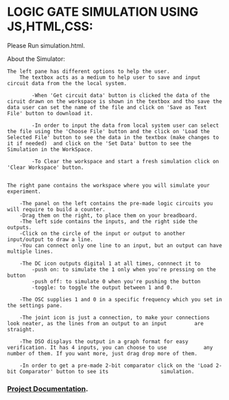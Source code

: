# LOGIC GATE SIMULATION USING JS,HTML,CSS:

Please Run simulation.html.

About the Simulator:

    The left pane has different options to help the user.
    	The textbox acts as a medium to help user to save and input circuit data from the the local system.

    		-When 'Get circuit data' button is clicked the data of the ciruit drawn on the workspace is shown in the textbox and tho save the data user can set the name of the file and click on 'Save as Text File' button to download it.

    		-In order to input the data from local system user can select the file using the 'Choose File' button and the click on 'Load the Selected File' button to see the data in the textbox (make changes to it if needed)  and click on the 'Set Data' button to see the Simulation in the WorkSpace.

    		-To Clear the workspace and start a fresh simulation click on 'Clear Workspace' button. 
        

    The right pane contains the workspace where you will simulate your experiment.

        -The panel on the left contains the pre-made logic circuits you will require to build a counter.
        -Drag them on the right, to place them on your breadboard.
        -The left side contains the inputs, and the right side the outputs.
        -Click on the circle of the input or output to another input/output to draw a line.
        -You can connect only one line to an input, but an output can have multiple lines.

        -The DC icon outputs digital 1 at all times, connnect it to 
            -push on: to simulate the 1 only when you're pressing on the button
            -push off: to simulate 0 when you're pushing the button
            -toggle: to toggle the output between 1 and 0.

        -The OSC supplies 1 and 0 in a specific frequency which you set in the settings pane.

        -The joint icon is just a connection, to make your connections look neater, as the lines from an output to an input 		are straight.

		-The DSO displays the output in a graph format for easy verification. It has 4 inputs, you can choose to use 			any number of them. If you want more, just drag drop more of them.

		-In order to get a pre-made 2-bit comparator click on the 'Load 2-bit Comparator' button to see its 				simulation.

 ### [Project Documentation](https://gist.github.com/vinaytejab/7d779bf4025abffd1adfa6f8c2d81b31).	

